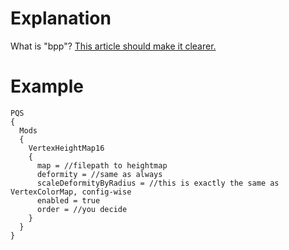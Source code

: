 <!-- TITLE: VertexHeightMap16 -->
<!-- SUBTITLE: A Heightmap PQSMod that lets you use 16-bpp encoded textures. -->

# Explanation
What is "bpp"? [This article should make it clearer.](https://en.wikipedia.org/wiki/Color_depth)

# Example

```text
PQS
{
  Mods
  {
    VertexHeightMap16
    {
      map = //filepath to heightmap
      deformity = //same as always
      scaleDeformityByRadius = //this is exactly the same as VertexColorMap, config-wise
      enabled = true
      order = //you decide
    }
  }
}
```
